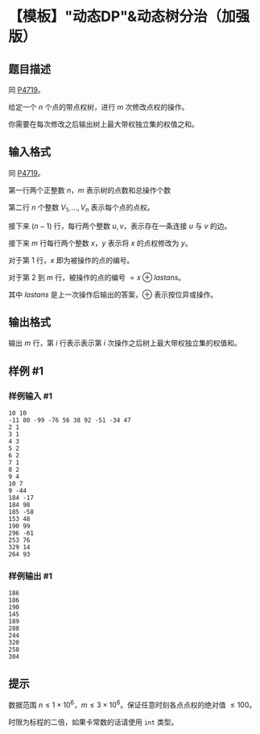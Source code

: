 # 【模板】"动态DP"&动态树分治（加强版）

## 题目描述

同 [P4719](https://www.luogu.com.cn/problem/P4719)。

给定一个 $n$ 个点的带点权树，进行 $m$ 次修改点权的操作。

你需要在每次修改之后输出树上最大带权独立集的权值之和。

## 输入格式

同 [P4719](https://www.luogu.com.cn/problem/P4719)。

第一行两个正整数 $n$，$m$ 表示树的点数和总操作个数

第二行 $n$ 个整数 $V_1,\dots,V_n$ 表示每个点的点权。

接下来 $(n - 1)$ 行，每行两个整数 $u, v$，表示存在一条连接 $u$ 与 $v$ 的边。

接下来 $m$ 行每行两个整数 $x$，$y$ 表示将 $x$ 的点权修改为 $y$。

对于第 $1$ 行，$x$ 即为被操作的点的编号。

对于第 $2$ 到 $m$ 行，被操作的点的编号 $=x\oplus lastans$。

其中 $lastans$ 是上一次操作后输出的答案，$\oplus$ 表示按位异或操作。

## 输出格式

输出 $m$ 行，第 $i$ 行表示表示第 $i$ 次操作之后树上最大带权独立集的权值和。

## 样例 #1

### 样例输入 #1
```
10 10
-11 80 -99 -76 56 38 92 -51 -34 47
2 1
3 1
4 3
5 2
6 2
7 1
8 2
9 4
10 7
9 -44
184 -17
184 98
185 -58
153 48
190 99
296 -61
253 76
329 14
264 93
```

### 样例输出 #1

```
186
186
190
145
189
288
244
320
258
304
```

## 提示

数据范围 $n \leq 1 \times 10^6$，$m \leq 3 \times 10^6$。保证任意时刻各点点权的绝对值 $\leq 100$。

时限为标程的二倍，如果卡常数的话请使用 `int` 类型。
